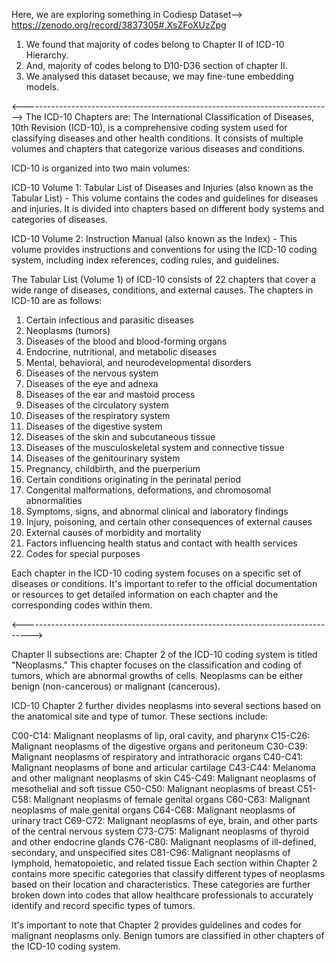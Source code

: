Here, we are exploring something in Codiesp Dataset--> https://zenodo.org/record/3837305#.XsZFoXUzZpg
1. We found that majority of codes belong to Chapter II of ICD-10 Hierarchy.
2. And, majority of codes belong to D10-D36 section of chapter II.
3. We analysed this dataset because, we may fine-tune embedding models.

<----------------------------------------------------------------------------->
The ICD-10 Chapters are:
The International Classification of Diseases, 10th Revision (ICD-10), is a comprehensive coding system used for classifying diseases and other health conditions. It consists of multiple volumes and chapters that categorize various diseases and conditions.

ICD-10 is organized into two main volumes:

ICD-10 Volume 1: Tabular List of Diseases and Injuries (also known as the Tabular List) - This volume contains the codes and guidelines for diseases and injuries. It is divided into chapters based on different body systems and categories of diseases.

ICD-10 Volume 2: Instruction Manual (also known as the Index) - This volume provides instructions and conventions for using the ICD-10 coding system, including index references, coding rules, and guidelines.

The Tabular List (Volume 1) of ICD-10 consists of 22 chapters that cover a wide range of diseases, conditions, and external causes. The chapters in ICD-10 are as follows:

1. Certain infectious and parasitic diseases
2. Neoplasms (tumors)
3. Diseases of the blood and blood-forming organs
4. Endocrine, nutritional, and metabolic diseases
5. Mental, behavioral, and neurodevelopmental disorders
6. Diseases of the nervous system
7. Diseases of the eye and adnexa
8. Diseases of the ear and mastoid process
9. Diseases of the circulatory system
10. Diseases of the respiratory system
11. Diseases of the digestive system
12. Diseases of the skin and subcutaneous tissue
13. Diseases of the musculoskeletal system and connective tissue
14. Diseases of the genitourinary system
15. Pregnancy, childbirth, and the puerperium
16. Certain conditions originating in the perinatal period
17. Congenital malformations, deformations, and chromosomal abnormalities
18. Symptoms, signs, and abnormal clinical and laboratory findings
19. Injury, poisoning, and certain other consequences of external causes
20. External causes of morbidity and mortality
21. Factors influencing health status and contact with health services
22. Codes for special purposes

Each chapter in the ICD-10 coding system focuses on a specific set of diseases or conditions. It's important to refer to the official documentation or resources to get detailed information on each chapter and the corresponding codes within them.

<-------------------------------------------------------------------------------->

Chapter II subsections are:
Chapter 2 of the ICD-10 coding system is titled "Neoplasms." This chapter focuses on the classification and coding of tumors, which are abnormal growths of cells. Neoplasms can be either benign (non-cancerous) or malignant (cancerous).

ICD-10 Chapter 2 further divides neoplasms into several sections based on the anatomical site and type of tumor. These sections include:

C00-C14: Malignant neoplasms of lip, oral cavity, and pharynx
C15-C26: Malignant neoplasms of the digestive organs and peritoneum
C30-C39: Malignant neoplasms of respiratory and intrathoracic organs
C40-C41: Malignant neoplasms of bone and articular cartilage
C43-C44: Melanoma and other malignant neoplasms of skin
C45-C49: Malignant neoplasms of mesothelial and soft tissue
C50-C50: Malignant neoplasms of breast
C51-C58: Malignant neoplasms of female genital organs
C60-C63: Malignant neoplasms of male genital organs
C64-C68: Malignant neoplasms of urinary tract
C69-C72: Malignant neoplasms of eye, brain, and other parts of the central nervous system
C73-C75: Malignant neoplasms of thyroid and other endocrine glands
C76-C80: Malignant neoplasms of ill-defined, secondary, and unspecified sites
C81-C96: Malignant neoplasms of lymphoid, hematopoietic, and related tissue
Each section within Chapter 2 contains more specific categories that classify different types of neoplasms based on their location and characteristics. These categories are further broken down into codes that allow healthcare professionals to accurately identify and record specific types of tumors.

It's important to note that Chapter 2 provides guidelines and codes for malignant neoplasms only. Benign tumors are classified in other chapters of the ICD-10 coding system.







